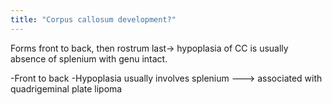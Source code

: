 ```yaml
---
title: "Corpus callosum development?"
---
```

Forms front to back, then rostrum last&#8594; hypoplasia of CC is usually absence of splenium with genu intact.

-Front to back
-Hypoplasia usually involves splenium
---&gt; associated with quadrigeminal plate lipoma

